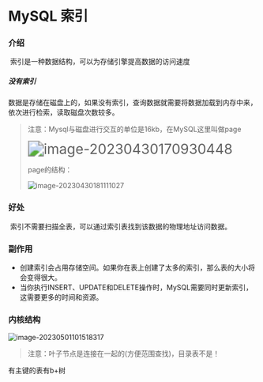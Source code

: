 # MySQL 索引

### 介绍

​	索引是一种数据结构，可以为存储引擎提高数据的访问速度

##### 没有索引

​	数据是存储在磁盘上的，如果没有索引，查询数据就需要将数据加载到内存中来，依次进行检索，读取磁盘次数较多。

> 注意：Mysql与磁盘进行交互的单位是16kb，在MySQL这里叫做page
>
> <img src="C:\Users\ZZZXXXJJ\AppData\Roaming\Typora\typora-user-images\image-20230430170930448.png" alt="image-20230430170930448" style="zoom: 200%;" />
>
> page的结构：
>
> ![image-20230430181111027](C:\Users\ZZZXXXJJ\AppData\Roaming\Typora\typora-user-images\image-20230430181111027.png)

### 好处

​	索引不需要扫描全表，可以通过索引表找到该数据的物理地址访问数据。

### 副作用

- 创建索引会占用存储空间。如果你在表上创建了太多的索引，那么表的大小将会变得很大。
- 当你执行INSERT、UPDATE和DELETE操作时，MySQL需要同时更新索引，这需要更多的时间和资源。

### 内核结构

![image-20230501101518317](C:\Users\ZZZXXXJJ\AppData\Roaming\Typora\typora-user-images\image-20230501101518317.png)

> 注意：叶子节点是连接在一起的(方便范围查找)，目录表不是！

有主键的表有b+树
